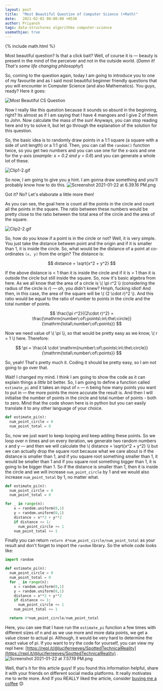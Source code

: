 ```yaml
---
layout: post
title:  "Most Beautiful Question of Computer Science (+Math)"
date:   2021-02-02 00:00:00 +0530
author: Priyansh
tags: data-structures algorithms computer-science
usemathjax: true
---
```

{% include math.html %}

Most beautiful question? Is that a click bait? Well, of course it is — beauty is present in the mind of the perceiver and not in the outside world. (*Damn it! That's some life changing philosophy!*)

So, coming to the question again, today I am going to introduce you to one of my favourite and as I said most beautiful beginner friendly questions that you will encounter in Computer Science (and also Mathematics). You guys, ready? Here it goes:

![Most Beautiful CS Question](https://cdn.hashnode.com/res/hashnode/image/upload/v1611320141330/KdnW8eve7.png)

Now I really like this question because it sounds so absurd in the beginning, right? Its almost as if I am saying that I have 4 mangoes and I give 2 of them to John. Now calculate the mass of the sun! Anyways, you can stop reading here and try to solve it, but let go through the explanation of the solution for this question. 

So, the basic idea is to randomly draw points in a 1:1 square (a square with a side of unit length) or a 1:1 grid. Then, you can call the `random()` function twice, so you get two numbers and you can use one for the x-axis and one for the y-axis (*example: x = 0.2 and y = 0.6*) and you can generate a whole lot of these.

![Clip1-2.gif](https://cdn.hashnode.com/res/hashnode/image/upload/v1611321431022/UqsrECETD.gif)

So now, I am going to give you a hint. I am gonna draw something and you'll probably know how to do this. 
![Screenshot 2021-01-22 at 6.39.16 PM.png](https://cdn.hashnode.com/res/hashnode/image/upload/v1611321029637/mlunFD74o.png)

Got it? No? Let's elaborate a little more then! 

As you can see, the goal here is count all the points in the circle and count all the points in the square. The ratio between these numbers would be pretty close to the ratio between the total area of the circle and the area of the square. 

![Clip2-2.gif](https://cdn.hashnode.com/res/hashnode/image/upload/v1611321502293/0gf-_JlpD.gif)

So, how do you know if a point is in the circle or not? Well, it is very simple. You just take the distance between point and the origin and if it is smaller than 1, it is inside the circle. So, what would be the distance of a point at co-ordinates `(x, y)` from the origin? The distance is:

$$ distance = \sqrt{x^2 + y^2} $$

If the above distance is < 1 than it is inside the circle and if it is > 1 than it is outside the circle but still inside the square. So, now it's basic algebra from here. As we all know that the area of a circle is \\( \pi r^2 \\) (considering the radius of the circle is *r*) — oh, you didn't knew? Hmph, fucking idiot! And then, in this case, the area of the square will be \\( (2 \cdot r)^2 \\). And this ratio would be equal to the ratio of number to points in the circle and the total number of points.

$$ \frac{\pi r^2}{(2\cdot r)^2} = \frac{\mathrm{number\:of\:points\:in\:the\:circle}}{\mathrm{total\:number\:of\:points}} $$

Now we need value of \\( \pi \\), so that would be pretty easy as we know, \\( r = 1 \\) here. Therefore: 

$$ \pi = \frac{4 \cdot \mathrm{number\:of\:points\:in\:the\:circle}}{\mathrm{total\:number\:of\:points}} $$

So, yeah! That's pretty much it. Coding it should be pretty easy, so I am not going to go over that.

Wait! I changed my mind. I think I am going to show the code as it can explain things a *little* bit better. So, I am going to define a function called `estimate_pi` and it takes an input of `n` — n being how many points you want to put in — the more points the more accurate the result is. And then I will initialise the number of points in the circle and total number of points - both to zero. Mind that the code shown here is in python but you can easily translate it to any other language of your choice. 


```python
def estimate_pi(n):
  num_point_circle = 0
  num_point_total = 0
``` 

So, now we just want to keep looping and keep adding these points. So we loop over n times and on every iteration, we generate two random numbers x and y — and then we will calculate the \\( distance = \sqrt{x^2 + y^2} \\) but we can actually drop the square root because what we care about is if the distance is smaller than 1, and if you square root something smaller than 1, it would be smaller than 1 and if you square root something bigger than 1, it is going to be bigger than 1. So if the distance is smaller than 1, then it is inside the circle and we will increase `num_point_circle` by 1 and we would also increase `num_point_total` by 1, no matter what.

```python
def estimate_pi(n):
  num_point_circle = 0
  num_point_total = 0

for _ in range(n):
    x = random.uniform(0,1)
    y = random.uniform(0,1)
    distance = x**2 + y**2
    if distance <= 1:
      num_point_circle += 1
    num_point_total += 1
```

Finally you can return `return 4*num_point_circle/num_point_total` as your result and don't forget to import the `random` library. So the whole code looks like:

```python
import random

def estimate_pi(n):
  num_point_circle = 0
  num_point_total = 0
  for _ in range(n):
    x = random.uniform(0,1)
    y = random.uniform(0,1)
    distance = x**2 + y**2
    if distance <= 1:
      num_point_circle += 1
    num_point_total += 1

  return 4*num_point_circle/num_point_total
```

Here, you can see that I have run the `estimate_pi` function a few times with different sizes of n and as we use more and more data points, we get a value closer to actual pi. Although, it would be very hard to determine the exact value of pi. If you want to try the code for yourself, you can view my repl here:  [https://repl.it/@luciferreeves/SpottedTechnicalReality](https://repl.it/@luciferreeves/SpottedTechnicalReality) .
![Screenshot 2021-01-22 at 7.57.19 PM.png](https://cdn.hashnode.com/res/hashnode/image/upload/v1611329186302/_ceSUuJWt.png)

Well, that's it for this article guys! If you found this information helpful, share it with your friends on different social media platforms. It really motivates me to write more. And If you REALLY liked the article, consider [buying me a coffee](https://ko-fi.com/luciferreeves) 😊
